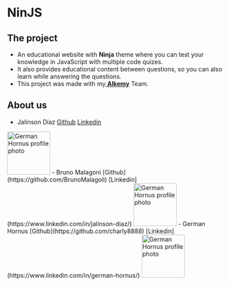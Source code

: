 
# NinJS


## The project


- An educational website with **Ninja** theme where you can test your knowledge in JavaScript with multiple code quizes.
-  It also provides educational content between questions, so you can also learn while answering the questions. 
 - This project was made with my[ **Alkemy**](https://www.alkemy.org/) Team.
 


## About us


- Jalinson Díaz [Github](https://github.com/zJaaal) [Linkedin](https://www.linkedin.com/in/jalinson-diaz/)
<img src="https://avatars.githubusercontent.com/u/63567962?v=4" width="100px" alt="German Hornus profile photo"/>
- Bruno Malagoni  [Github](https://github.com/BrunoMalagoli) [Linkedin](https://www.linkedin.com/in/jalinson-diaz/)
<img src="https://avatars.githubusercontent.com/u/87399643?v=4" width="100px" alt="German Hornus profile photo"/>
- German Hornus  [Github](https://github.com/charly8888) [Linkedin](https://www.linkedin.com/in/german-hornus/)
 <img src="https://avatars.githubusercontent.com/u/91563520?v=4" width="100px" alt="German Hornus profile photo"/>